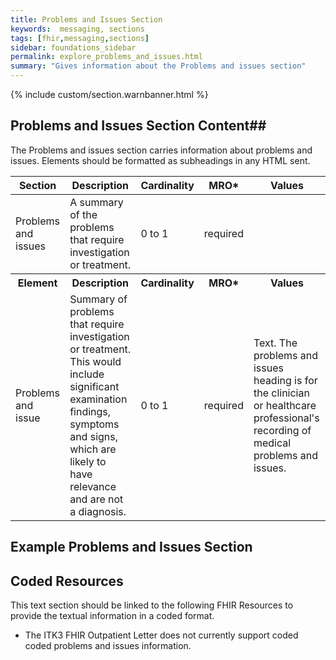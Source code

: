 ```yaml
---
title: Problems and Issues Section
keywords:  messaging, sections
tags: [fhir,messaging,sections]
sidebar: foundations_sidebar
permalink: explore_problems_and_issues.html
summary: "Gives information about the Problems and issues section"
---
```


{% include custom/section.warnbanner.html %}

## Problems and Issues Section Content##
The Problems and issues section carries information about problems and issues. Elements should be formatted as subheadings in any HTML sent.

<table style="width:100%;max-width: 100%;">
	<thead>
		<tr>
			<th width="18%">Section</th>
			<th width="30%">Description</th>
			<th width="11%">Cardinality</th>
			<th width="11%">MRO*</th>
			<th width="30%">Values</th>
		</tr>
	</thead>
 <tbody>
  <tr>
   <td>Problems and issues</td>
   <td>A summary of the problems that require investigation or treatment.</td>
   <td>0 to 1</td>
   <td>required</td>
   <td>&nbsp;</td>
  </tr>
		<tr>
			<th>Element</th>
			<th>Description</th>
			<th>Cardinality</th>
			<th>MRO*</th>
			<th>Values</th>
		</tr>
  <tr>
   <td>Problems and issue</td>
   <td>Summary of problems that require investigation or treatment. This would include significant examination findings, symptoms and signs, which are likely to have relevance and are not a diagnosis.</td>
   <td>0 to 1</td>
   <td>required</td>
   <td>Text. The problems and issues heading is for the clinician or healthcare professional's recording of medical problems and issues.</td>
  </tr>
 </tbody>
</table>


##  Example Problems and Issues Section ##

<script src="https://gist.github.com/IOPS-DEV/ede119d0b2d9782016b90466cadcabc7.js"></script>

## Coded Resources ##

This text section should be linked to the following FHIR Resources to provide the textual information in a coded format.


- The ITK3 FHIR Outpatient Letter does not currently support coded coded problems and issues information.



 







